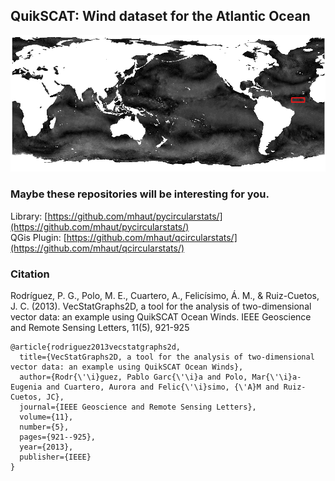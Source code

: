 ## QuikSCAT: Wind dataset for the Atlantic Ocean

<p align="center">
<img src="https://github.com/mhaut/Wind-datasets/blob/main/images/mapwind.png?raw=true" width="900">
</p>



### Maybe these repositories will be interesting for you.

Library: [https://github.com/mhaut/pycircularstats/](https://github.com/mhaut/pycircularstats/)
<br>
QGis Plugin: [https://github.com/mhaut/qcircularstats/](https://github.com/mhaut/qcircularstats/)






### Citation

Rodríguez, P. G., Polo, M. E., Cuartero, A., Felicísimo, Á. M., & Ruiz-Cuetos, J. C. (2013). VecStatGraphs2D, a tool for the analysis of two-dimensional vector data: an example using QuikSCAT Ocean Winds. IEEE Geoscience and Remote Sensing Letters, 11(5), 921-925

```
@article{rodriguez2013vecstatgraphs2d,
  title={VecStatGraphs2D, a tool for the analysis of two-dimensional vector data: an example using QuikSCAT Ocean Winds},
  author={Rodr{\'\i}guez, Pablo Garc{\'\i}a and Polo, Mar{\'\i}a-Eugenia and Cuartero, Aurora and Felic{\'\i}simo, {\'A}M and Ruiz-Cuetos, JC},
  journal={IEEE Geoscience and Remote Sensing Letters},
  volume={11},
  number={5},
  pages={921--925},
  year={2013},
  publisher={IEEE}
}
```
